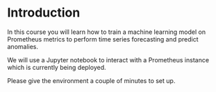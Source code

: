 # Introduction

In this course you will learn how to train a machine learning model on Prometheus metrics to perform time series forecasting and predict anomalies.

We will use a Jupyter notebook to interact with a Prometheus instance which is currently being deployed.

Please give the environment a couple of minutes to set up.
